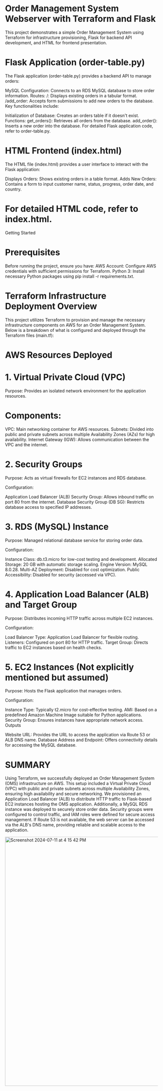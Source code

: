 # Order Management System Webserver with Terraform and Flask

This project demonstrates a simple Order Management System using Terraform for infrastructure provisioning, Flask for backend API development, and HTML for frontend presentation.

# Flask Application (order-table.py)

The Flask application (order-table.py) provides a backend API to manage orders:

MySQL Configuration: Connects to an RDS MySQL database to store order information.
Routes:
/: Displays existing orders in a tabular format.
/add_order: Accepts form submissions to add new orders to the database.
Key functionalities include:

Initialization of Database: Creates an orders table if it doesn't exist.
Functions:
get_orders(): Retrieves all orders from the database.
add_order(): Inserts a new order into the database.
For detailed Flask application code, refer to order-table.py.

# HTML Frontend (index.html)

The HTML file (index.html) provides a user interface to interact with the Flask application:

Displays Orders: Shows existing orders in a table format.
Adds New Orders: Contains a form to input customer name, status, progress, order date, and country.
# For detailed HTML code, refer to index.html.

Getting Started

# Prerequisites
Before running the project, ensure you have:
AWS Account: Configure AWS credentials with sufficient permissions for Terraform.
Python 3: Install necessary Python packages using pip install -r requirements.txt.

# Terraform Infrastructure Deployment Overview

This project utilizes Terraform to provision and manage the necessary infrastructure components on AWS for an Order Management System. Below is a breakdown of what is configured and deployed through the Terraform files (main.tf):

# AWS Resources Deployed

# 1. Virtual Private Cloud (VPC)
Purpose: Provides an isolated network environment for the application resources.

# Components:

VPC: Main networking container for AWS resources.
Subnets: Divided into public and private subnets across multiple Availability Zones (AZs) for high availability.
Internet Gateway (IGW): Allows communication between the VPC and the internet.

# 2. Security Groups
Purpose: Acts as virtual firewalls for EC2 instances and RDS database.

Configuration:

Application Load Balancer (ALB) Security Group: Allows inbound traffic on port 80 from the internet.
Database Security Group (DB SG): Restricts database access to specified IP addresses.

# 3. RDS (MySQL) Instance
Purpose: Managed relational database service for storing order data.

Configuration:

Instance Class: db.t3.micro for low-cost testing and development.
Allocated Storage: 20 GB with automatic storage scaling.
Engine Version: MySQL 8.0.28.
Multi-AZ Deployment: Disabled for cost optimization.
Public Accessibility: Disabled for security (accessed via VPC).

# 4. Application Load Balancer (ALB) and Target Group
Purpose: Distributes incoming HTTP traffic across multiple EC2 instances.

Configuration:

Load Balancer Type: Application Load Balancer for flexible routing.
Listeners: Configured on port 80 for HTTP traffic.
Target Group: Directs traffic to EC2 instances based on health checks.

# 5. EC2 Instances (Not explicitly mentioned but assumed)
Purpose: Hosts the Flask application that manages orders.

Configuration:

Instance Type: Typically t2.micro for cost-effective testing.
AMI: Based on a predefined Amazon Machine Image suitable for Python applications.
Security Group: Ensures instances have appropriate network access.
Outputs

Website URL: Provides the URL to access the application via Route 53 or ALB DNS name.
Database Address and Endpoint: Offers connectivity details for accessing the MySQL database.

# SUMMARY 

Using Terraform, we successfully deployed an Order Management System (OMS) infrastructure on AWS. This setup included a Virtual Private Cloud (VPC) with public and private subnets across multiple Availability Zones, ensuring high availability and secure networking. We provisioned an Application Load Balancer (ALB) to distribute HTTP traffic to Flask-based EC2 instances hosting the OMS application. Additionally, a MySQL RDS instance was deployed to securely store order data. Security groups were configured to control traffic, and IAM roles were defined for secure access management. If Route 53 is not available, the web server can be accessed via the ALB's DNS name, providing reliable and scalable access to the application.

<img width="818" alt="Screenshot 2024-07-11 at 4 15 42 PM" src="https://github.com/user-attachments/assets/38b05dc3-0bee-44f5-900c-2ff3a770da76">
